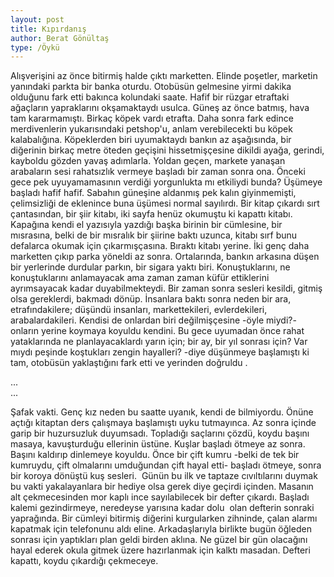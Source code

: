 ```yaml
---
layout: post
title: Kıpırdanış
author: Berat Gönültaş
type: /Öykü
---
```

Alışverişini az önce bitirmiş halde çıktı marketten. Elinde poşetler, marketin yanındaki parkta bir banka oturdu. Otobüsün gelmesine yirmi dakika olduğunu fark etti bakınca kolundaki saate. Hafif bir rüzgar etraftaki ağaçların yapraklarını okşamaktaydı usulca. Güneş az önce batmış, hava tam kararmamıştı. Birkaç köpek vardı etrafta. Daha sonra fark edince merdivenlerin yukarısındaki petshop'u, anlam verebilecekti bu köpek kalabalığına. Köpeklerden biri uyumaktaydı bankın az aşağısında, bir diğerinin birkaç metre öteden geçişini hissetmişçesine dikildi ayağa, gerindi, kayboldu gözden yavaş adımlarla. Yoldan geçen, markete yanaşan arabaların sesi rahatsızlık vermeye başladı bir zaman sonra ona. Önceki gece pek uyuyamamasının verdiği yorgunlukta mı etkiliydi bunda? Üşümeye başladı hafif hafif. Sabahın güneşine aldanmış pek kalın giyinmemişti, çelimsizliği de eklenince buna üşümesi normal sayılırdı. Bir kitap çıkardı sırt çantasından, bir şiir kitabı, iki sayfa henüz okumuştu ki kapattı kitabı. Kapağına kendi el yazısıyla yazdığı başka birinin bir cümlesine, bir mısrasına, belki de bir mısralık bir şiirine baktı uzunca, kitabı sırf bunu defalarca okumak için çıkarmışçasına. Bıraktı kitabı yerine. İki genç daha marketten çıkıp parka yöneldi az sonra. Ortalarında, bankın arkasına düşen bir yerlerinde durdular parkın, bir sigara yaktı biri. Konuştuklarını, ne konuştuklarını anlamayacak ama zaman zaman küfür ettiklerini ayrımsayacak kadar duyabilmekteydi. Bir zaman sonra sesleri kesildi, gitmiş olsa gereklerdi, bakmadı dönüp. İnsanlara baktı sonra neden bir ara, etrafındakilere; düşündü insanları, markettekileri, evlerdekileri, arabalardakileri. Kendisi de onlardan biri değilmişçesine -öyle miydi?- onların yerine koymaya koyuldu kendini. Bu gece uyumadan önce rahat yataklarında ne planlayacaklardı yarın için; bir ay, bir yıl sonrası için?  Var mıydı peşinde koştukları zengin hayalleri? -diye düşünmeye başlamıştı ki tam, otobüsün yaklaştığını fark etti ve yerinden doğruldu .

...
<br/>
...

Şafak vakti. Genç kız neden bu saatte uyanık, kendi de bilmiyordu. Önüne açtığı kitaptan ders çalışmaya başlamıştı uyku tutmayınca. Az sonra içinde garip bir huzursuzluk duyumsadı. Topladığı saçlarını çözdü, koydu başını masaya, kavuşturduğu ellerinin üstüne. Kuşlar başladı ötmeye az sonra. Başını kaldırıp dinlemeye koyuldu. Önce bir çift kumru -belki de tek bir kumruydu, çift olmalarını umduğundan çift hayal etti- başladı ötmeye, sonra bir koroya dönüştü kuş sesleri.  Günün bu ilk ve taptaze cıvıltılarını duymak bu vakti yakalayanlara bir hediye olsa gerek diye geçirdi içinden. Masanın alt çekmecesinden mor kaplı ince sayılabilecek bir defter çıkardı. Başladı kalemi gezindirmeye, neredeyse yarısına kadar dolu  olan defterin sonraki yaprağında. Bir cümleyi bitirmiş diğerini kurgularken zihninde, çalan alarmı kapatmak için telefonunu aldı eline. Arkadaşlarıyla birlikte bugün öğleden sonrası için yaptıkları plan geldi birden aklına. Ne güzel bir gün olacağını hayal ederek okula gitmek üzere hazırlanmak için kalktı masadan. Defteri kapattı, koydu çıkardığı çekmeceye.
